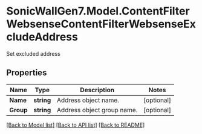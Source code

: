 # SonicWallGen7.Model.ContentFilterWebsenseContentFilterWebsenseExcludeAddress
Set excluded address

## Properties

Name | Type | Description | Notes
------------ | ------------- | ------------- | -------------
**Name** | **string** | Address object name. | [optional] 
**Group** | **string** | Address object group name. | [optional] 

[[Back to Model list]](../README.md#documentation-for-models) [[Back to API list]](../README.md#documentation-for-api-endpoints) [[Back to README]](../README.md)

